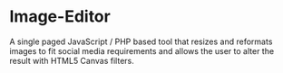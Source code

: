 Image-Editor
============

A single paged JavaScript / PHP based tool that resizes and reformats images to fit social media requirements and allows the user to alter the result with HTML5 Canvas filters.

